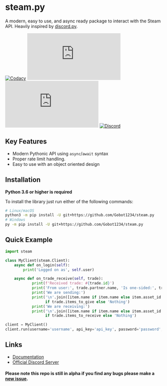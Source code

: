 steam.py
=========

A modern, easy to use, and async ready package to interact with the Steam API. Heavily inspired by [discord.py](https://github.com/Rapptz/discord.py).

[![Codacy](https://img.shields.io/codacy/grade/a0405599d4ab4a8c82655873d7443532)](https://app.codacy.com/manual/Gobot1234/steam.py) [![GitHub issues](https://img.shields.io/github/issues-raw/Gobot1234/steam.py)](https://github.com/Gobot1234/steam.py/issues) [![GitHub stars](https://img.shields.io/github/stars/Gobot1234/steam.py)](https://github.com/Gobot1234/steam.py/stargazers) [![Discord](https://img.shields.io/discord/678629505094647819?color=7289da&label=Discord&logo=discord)](https://discord.gg/MQ68WUS)

Key Features
--------------

  - Modern Pythonic API using `async`/`await` syntax
  - Proper rate limit handling.
  - Easy to use with an object oriented design

Installation
--------------

**Python 3.6 or higher is required**

To install the library just run either of the following commands:

```sh
# Linux/macOS
python3 -m pip install -U git+https://github.com/Gobot1234/steam.py
# Windows
py -m pip install -U git+https://github.com/Gobot1234/steam.py
```

Quick Example
--------------

```py
import steam

class MyClient(steam.Client):
	async def on_login(self):
		print('Logged on as', self.user)

	async def on_trade_receive(self, trade):
        	print(f'Received trade: #{trade.id}')
     		print('From user:', trade.partner.name, 'Is one-sided:', trade.is_one_sided())
        	print('We are sending:')
        	print('\n'.join([item.name if item.name else item.asset_id for item in trade.items_to_give])
        	      if trade.items_to_give else 'Nothing')
        	print('We are receiving:')
        	print('\n'.join([item.name if item.name else item.asset_id for item in trade.items_to_receive])
        	      if trade.items_to_receive else 'Nothing')

client = MyClient()
client.run(username='username', api_key='api_key', password='password', shared_secret='shared_secret')
```

Links
------

  - [Documentation](https://steampy.readthedocs.io/en/latest/index.html)
  - [Official Discord Server](https://discord.gg/MQ68WUS)

#### Please note this repo is still in alpha if you find any bugs please make a [new issue](https://github.com/Gobot1234/steam.py/issues/new).
